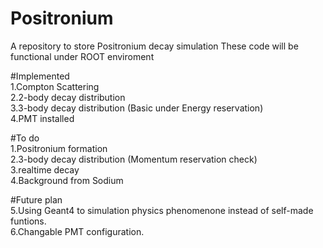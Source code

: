 # Positronium
A repository to store Positronium decay simulation
These code will be functional under ROOT enviroment

#Implemented  
  1.Compton Scattering  
  2.2-body decay distribution  
  3.3-body decay distribution (Basic under Energy reservation)  
  4.PMT installed  

#To do  
  1.Positronium formation  
  2.3-body decay distribution (Momentum reservation check)  
  3.realtime decay  
  4.Background from Sodium  

#Future plan  
  5.Using Geant4 to simulation physics phenomenone instead of self-made funtions.  
  6.Changable PMT configuration.  
